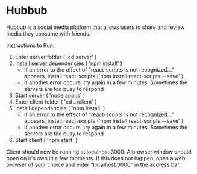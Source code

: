 # Hubbub


Hubbub is a social media platform that allows users to share and review media they consume with friends. 

Instructions to Run:

1. Enter server folder ( 'cd server' )
2. Install server dependencies ( 'npm install' )
    - If an error to the effect of "react-scripts is not recognized..." appears, install react-scripts ('npm install react-scripts --save' )
    - If another error occurs, try again in a few minutes. Sometimes the servers are too busy to respond
3. Start server ( 'node app.js' )
4. Enter client folder ( 'cd ../client' )
5. Install dependencies ( 'npm install' )
    - If an error to the effect of "react-scripts is not recognized..." appears, install react-scripts ('npm install react-scripts --save' )
    - If another error occurs, try again in a few minutes. Sometimes the servers are too busy to respond
6. Start client ( 'npm start' )

Client should now be running at localhost:3000. A browser window should open on it's own in a few moments.
If this does not happen, open a web browser of your choice and enter "localhost:3000" in the address bar.
